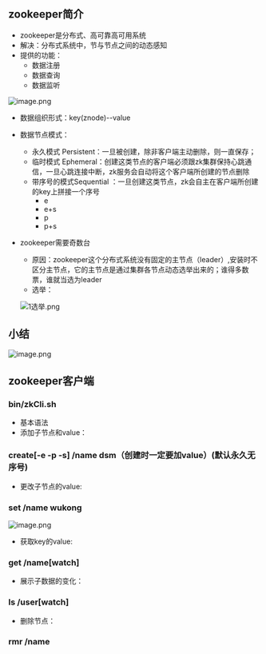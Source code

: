 ## zookeeper简介
* zookeeper是分布式、高可靠高可用系统
* 解决：分布式系统中，节与节点之间的动态感知
* 提供的功能：
	* 数据注册
	* 数据查询
	* 数据监听
	
![image.png](https://upload-images.jianshu.io/upload_images/14466577-1d09068d9ecd8aaf.png?imageMogr2/auto-orient/strip%7CimageView2/2/w/1240)

* 数据组织形式：key(znode)--value
* 数据节点模式：
	* 永久模式 Persistent：一旦被创建，除非客户端主动删除，则一直保存；
	* 临时模式 Ephemeral：创建这类节点的客户端必须跟zk集群保持心跳通信，一旦心跳连接中断，zk服务会自动将这个客户端所创建的节点删除
	* 带序号的模式Sequential ：一旦创建这类节点，zk会自主在客户端所创建的key上拼接一个序号
		* e
		* e+s
		* p
		* p+s
* zookeeper需要奇数台
	* 原因：zookeeper这个分布式系统没有固定的主节点（leader）,安装时不区分主节点，它的主节点是通过集群各节点动态选举出来的；谁得多数票，谁就当选为leader
	* 选举：
		
	![1选举.png](https://upload-images.jianshu.io/upload_images/14466577-1ce8e36cd61b6ea6.png?imageMogr2/auto-orient/strip%7CimageView2/2/w/1240)
	
## 小结

![image.png](https://upload-images.jianshu.io/upload_images/14466577-80c7917c6750c711.png?imageMogr2/auto-orient/strip%7CimageView2/2/w/1240)

		 
## zookeeper客户端
### bin/zkCli.sh 
* 基本语法
* 添加子节点和value：

### create[-e -p -s] /name dsm（创建时一定要加value）(默认永久无序号)
* 更改子节点的value:
### set /name wukong
	
![image.png](https://upload-images.jianshu.io/upload_images/14466577-350fa47ebec5a705.png?imageMogr2/auto-orient/strip%7CimageView2/2/w/1240)
	
* 获取key的value:
	
### get /name[watch]
	
* 展示子数据的变化：
	
### ls /user[watch]
* 删除节点：
	
### rmr /name

